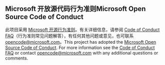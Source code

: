 ## <a name="microsoft-open-source-code-of-conduct"></a><span data-ttu-id="9d83e-101">Microsoft 开放源代码行为准则</span><span class="sxs-lookup"><span data-stu-id="9d83e-101">Microsoft Open Source Code of Conduct</span></span>
<span data-ttu-id="9d83e-p101">此项目采用 [Microsoft 开源行为准则](https://opensource.microsoft.com/codeofconduct/)。有关详细信息，请参阅 [Code of Conduct FAQ](https://opensource.microsoft.com/codeofconduct/faq/)（行为准则常见问题解答），有任何其他问题或意见，也可联系 [opencode@microsoft.com](mailto:opencode@microsoft.com)。</span><span class="sxs-lookup"><span data-stu-id="9d83e-p101">This project has adopted the [Microsoft Open Source Code of Conduct](https://opensource.microsoft.com/codeofconduct/). For more information see the [Code of Conduct FAQ](https://opensource.microsoft.com/codeofconduct/faq/) or contact [opencode@microsoft.com](mailto:opencode@microsoft.com) with any additional questions or comments.</span></span>